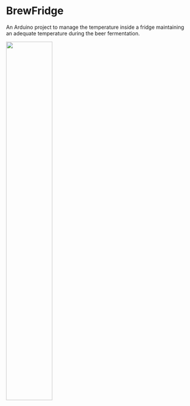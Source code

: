 # BrewFridge
An Arduino project to manage the temperature inside a fridge maintaining an adequate temperature during the beer fermentation.

<img src="https://github.com/stefl3n/BrewFridge/assets/48389722/dfe9dd6d-8a94-4075-aaab-991b26b12fda" width=50% height=50%>
